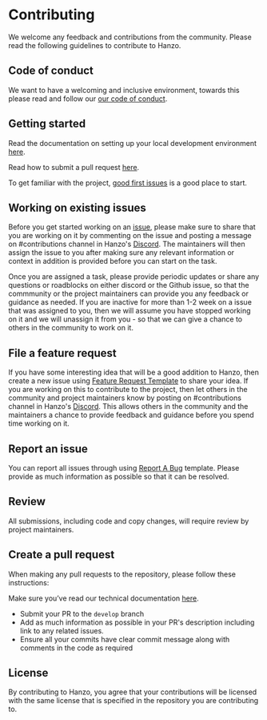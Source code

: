 # Contributing

We welcome any feedback and contributions from the community. Please read the
following guidelines to contribute to Hanzo.

## Code of conduct

We want to have a welcoming and inclusive environment, towards this please read
and follow our
[our code of conduct](https://github.com/hanzoai/hanzo/blob/main/CODE_OF_CONDUCT.md).

## Getting started

Read the documentation on setting up your local development environment
[here](https://docs.hanzo.io/setup/install#option-2-manual-install).

Read how to submit a pull request [here](https://docs.hanzo.io/contributing).

To get familiar with the project,
[good first issues](https://github.com/hanzoai/hanzo/issues?q=is%3Aissue+is%3Aopen+label%3A%22good+first+issue%22)
is a good place to start.

## Working on existing issues

Before you get started working on an
[issue](https://github.com/hanzoai/hanzo/issues), please make sure to share that
you are working on it by commenting on the issue and posting a message on
#contributions channel in Hanzo's
[Discord](https://discord.com/invite/fjBugmvzZP). The maintainers will then
assign the issue to you after making sure any relevant information or context in
addition is provided before you can start on the task.

Once you are assigned a task, please provide periodic updates or share any
questions or roadblocks on either discord or the Github issue, so that the
commmunity or the project maintainers can provide you any feedback or guidance
as needed. If you are inactive for more than 1-2 week on a issue that was
assigned to you, then we will assume you have stopped working on it and we will
unassign it from you - so that we can give a chance to others in the community
to work on it.

## File a feature request

If you have some interesting idea that will be a good addition to Hanzo, then
create a new issue using
[Feature Request Template](https://github.com/hanzoai/hanzo/issues/new?assignees=&labels=&template=feature_request.md)
to share your idea. If you are working on this to contribute to the project,
then let others in the community and project maintainers know by posting on
#contributions channel in Hanzo's [Discord](https://hanzo.io/discord). This allows
others in the community and the maintainers a chance to provide feedback and
guidance before you spend time working on it.

## Report an issue

You can report all issues through using
[Report A Bug](https://github.com/hanzoai/hanzo/issues/new?assignees=&labels=&template=bug_report.md)
template. Please provide as much information as possible so that it can be
resolved.

## Review

All submissions, including code and copy changes, will require review by project
maintainers.

## Create a pull request

When making any pull requests to the repository, please follow these
instructions:

Make sure you’ve read our technical documentation
[here](https://docs.hanzo.io/contributing).

- Submit your PR to the `develop` branch
- Add as much information as possible in your PR's description including link to
  any related issues.
- Ensure all your commits have clear commit message along with comments in the
  code as required

## License

By contributing to Hanzo, you agree that your contributions will be licensed with
the same license that is specified in the repository you are contributing to.
